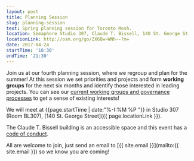 ```yaml
---
layout: post
title: Planning Session
slug: planning-session
text: Spring planning session for Toronto Mesh.
location: Semaphore Studio 307, Claude T. Bissell, 140 St. George St  
locationLink: http://osm.org/go/ZX6Bw~WNh--?m=
date: 2017-04-24
startTime: '18:30'
endTime: '21:30'
---
```


Join us at our fourth planning session, where we regroup and plan for the summer! At this session we set priorities and projects and form **working groups** for the next six months and identify those interested in leading projects. You can see our [current working groups and governance processes](https://github.com/tomeshnet/documents/blob/master/governance/coordination-structure.md) to get a sense of existing interests!

We will meet at {{page.startTime | date:"%-I:%M %P "}} in Studio 307 (Room BL307), [140 St. George Street]({{ page.locationLink }}).

The Claude T. Bissell building is an accessible space and this event has a [code of conduct](/code-of-conduct/).

All are welcome to join, just send an email to [{{ site.email }}](mailto:{{ site.email }}) so we know you are coming!
